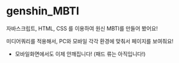 # genshin_MBTI
 
 자바스크립트, HTML, CSS 를 이용하여 원신 MBTI를 만들어 봤어요!
 
 미디어쿼리를 적용해서, PC와 모바일 각각 환경에 맞춰서 페이지를 보여줘요!

* 모바일화면에서도 이제 안깨집니다! (패드 류는 아직입니다!)
 
 
